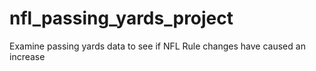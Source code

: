 # nfl_passing_yards_project
Examine passing yards data to see if NFL Rule changes have caused an increase
